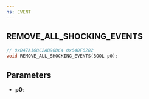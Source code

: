 ```yaml
---
ns: EVENT
---
```

## REMOVE_ALL_SHOCKING_EVENTS

```c
// 0xD47A168C2AB90DC4 0x64DF6282
void REMOVE_ALL_SHOCKING_EVENTS(BOOL p0);
```

## Parameters
* **p0**:
